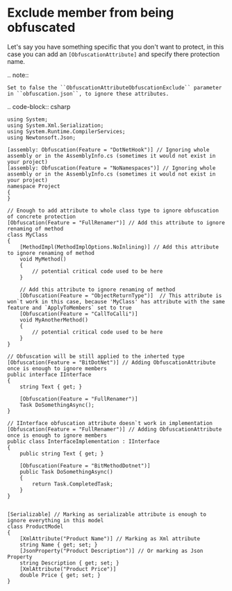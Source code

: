 # Exclude member from being obfuscated

Let's say you have something specific that you don't want to protect, in this case you can add an `[ObfuscationAttribute]` and specify there protection name.

.. note::

    Set to false the ``ObfuscationAttributeObfuscationExclude`` parameter in ``obfuscation.json``, to ignore these attributes.

.. code-block:: csharp

    using System;
    using System.Xml.Serialization;
    using System.Runtime.CompilerServices;
    using Newtonsoft.Json;

    [assembly: Obfuscation(Feature = "DotNetHook")] // Ignoring whole assembly or in the AssemblyInfo.cs (sometimes it would not exist in your project)
    [assembly: Obfuscation(Feature = "NoNamespaces")] // Ignoring whole assembly or in the AssemblyInfo.cs (sometimes it would not exist in your project)
    namespace Project
    {
    }

    // Enough to add attribute to whole class type to ignore obfuscation of concrete protection
    [Obfuscation(Feature = "FullRenamer")] // Add this attribute to ignore renaming of method
    class MyClass
    {
        [MethodImpl(MethodImplOptions.NoInlining)] // Add this attribute to ignore renaming of method
        void MyMethod()
        {
            // potential critical code used to be here
        }

        // Add this attribute to ignore renaming of method
        [Obfuscation(Feature = "ObjectReturnType")]  // This attribute is won`t work in this case, because 'MyClass' has attribute with the same feature and `ApplyToMembers` set to true
        [Obfuscation(Feature = "CallToCalli")]
        void MyAnotherMethod()
        {
            // potential critical code used to be here
        }
    }

    // Obfuscation will be still applied to the inherted type
    [Obfuscation(Feature = "BitDotNet")] // Adding ObfuscationAttribute once is enough to ignore members
    public interface IInterface
    {
        string Text { get; }

        [Obfuscation(Feature = "FullRenamer")]
        Task DoSomethingAsync();
    }

    // IInterface obfuscation attribute doesn`t work in implementation
    [Obfuscation(Feature = "FullRenamer")] // Adding ObfuscationAttribute once is enough to ignore members
    public class InterfaceImplementation : IInterface
    {
        public string Text { get; }

        [Obfuscation(Feature = "BitMethodDotnet")]
        public Task DoSomethingAsync()
        {
            return Task.CompletedTask;
        }
    }


    [Serializable] // Marking as serializable attribute is enough to ignore everything in this model
    class ProductModel
    {
        [XmlAttribute("Product Name")] // Marking as Xml attribute
        string Name { get; set; }
        [JsonProperty("Product Description")] // Or marking as Json Property
        string Description { get; set; }
        [XmlAttribute("Product Price")]
        double Price { get; set; }
    }

